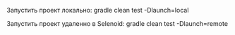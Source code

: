 Запустить проект локально:
gradle clean test -Dlaunch=local


Запустить проект удаленно в Selenoid:
gradle clean test -Dlaunch=remote
